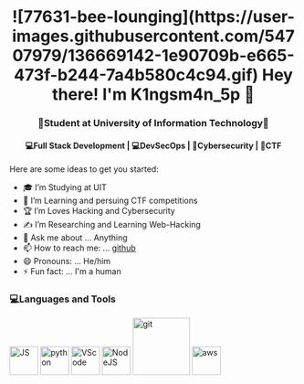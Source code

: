 <h1 align="center">![77631-bee-lounging](https://user-images.githubusercontent.com/54707979/136669142-1e90709b-e665-473f-b244-7a4b580c4c94.gif)
Hey there! I'm K1ngsm4n_5p 👋 </h1>
<h3 align="center">🏫Student at University of Information Technology🏫</h3>
<h4 align="center">💻Full Stack Development | 💻DevSecOps | 🔐Cybersecurity | 🚩CTF</h4>
Here are some ideas to get you started:

- 🎓 I’m Studying at UIT
- 🌱 I’m Learning and persuing CTF competitions
- 🏆 I’m Loves Hacking and Cybersecurity 
- ✍️ I’m Researching and Learning Web-Hacking 
- 💬 Ask me about ... Anything
- 📫 How to reach me: ... [github](https://github.com/phuocem201) 
- 😄 Pronouns: ... He/him
- ⚡ Fun fact: ... I'm a human

### 💻Languages and Tools
<div>
  <img src="https://media3.giphy.com/media/ln7z2eWriiQAllfVcn/200w.webp" alt="JS" width="50"> 
  <img src="https://i.giphy.com/media/LMt9638dO8dftAjtco/200.webp" alt="python" width="50"> 
  <img src="https://i.giphy.com/media/IdyAQJVN2kVPNUrojM/200.webp" alt="VScode" width="50"> 
  <img src="https://media3.giphy.com/media/kdFc8fubgS31b8DsVu/giphy.webp" alt="NodeJS" width="50"> 
  <img src="https://media.giphy.com/media/kH1DBkPNyZPOk0BxrM/giphy.gif" alt="git" width="100"> 
  <img src="https://cdn.svgporn.com/logos/aws.svg" alt="aws" width="50"> 
</div>


